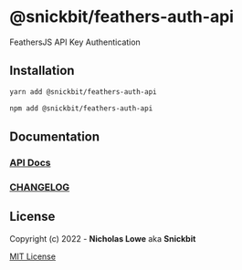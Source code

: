 # @snickbit/feathers-auth-api

<!--START_SECTION:readmes-description-->

FeathersJS API Key Authentication

<!--END_SECTION:readmes-description-->

## Installation

```bash
yarn add @snickbit/feathers-auth-api
```

```bash
npm add @snickbit/feathers-auth-api
```

## Documentation

### [API Docs](https://github.com/snickbit/feathers/blob/main/packages/feathers-auth-api/README.md)

### [CHANGELOG](https://github.com/snickbit/feathers/blob/main/packages/feathers-auth-api/CHANGELOG.md)

## License

Copyright (c) 2022 - **Nicholas Lowe** aka **Snickbit**

[MIT License](https://github.com/snickbit/feathers/blob/main/LICENSE)
